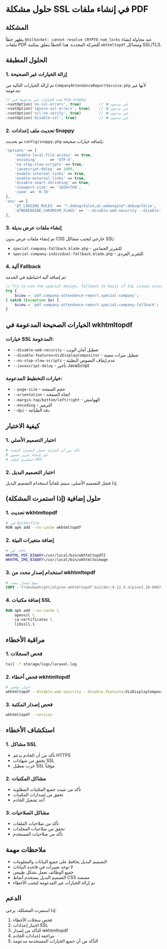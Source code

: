 # حلول مشكلة SSL في إنشاء ملفات PDF

## المشكلة
يظهر خطأ `QSslSocket: cannot resolve CRYPTO_num_locks` عند محاولة إنشاء ملفات PDF للشركة المحددة. هذا الخطأ يتعلق بمكتبة `wkhtmltopdf` ومشاكل SSL/TLS.

## الحلول المطبقة

### 1. إزالة الخيارات غير الصحيحة

تم إزالة الخيارات التالية من `CompanyAttendanceReportService.php` لأنها غير مدعومة:

```php
// هذه الخيارات غير مدعومة في knp-snappy
->setOption('no-ssl-errors', true)        // ❌ غير مدعوم
->setOption('ignore-ssl-errors', true)    // ❌ غير مدعوم
->setOption('ssl-no-verify', true)        // ❌ غير مدعوم
->setOption('disable-ssl', true)          // ❌ غير مدعوم
```

### 2. تحديث ملف إعدادات Snappy

تم تحديث `config/snappy.php` بإضافة خيارات صحيحة:

```php
'options' => [
    'enable-local-file-access' => true,
    'encoding'      => 'UTF-8',
    'no-stop-slow-scripts' => true,
    'javascript-delay' => 1000,
    'enable-internal-links' => true,
    'enable-external-links' => true,
    'disable-smart-shrinking' => true,
    'viewport-size' => '1024×768',
    'zoom' => '0.78'
],
'env' => [
    'QT_LOGGING_RULES' => '*.debug=false;qt.webengine*.debug=false',
    'QTWEBENGINE_CHROMIUM_FLAGS' => '--disable-web-security --disable-features=VizDisplayCompositor',
],
```

### 3. إنشاء ملفات عرض بديلة

تم إنشاء ملفات عرض بدون CSS خارجي لتجنب مشاكل SSL:

- `special-company-fallback.blade.php` - للتقرير الجماعي
- `special-company-individual-fallback.blade.php` - للتقرير الفردي

### 4. آلية Fallback

تم إضافة آلية احتياطية في الخدمة:

```php
// Try to use the special design, fallback to basic if SSL issues occur
try {
    $view = 'pdf.company-attendance-report.special-company';
} catch (Exception $e) {
    $view = 'pdf.company-attendance-report.special-company-fallback';
}
```

## الخيارات الصحيحة المدعومة في wkhtmltopdf

### خيارات SSL المدعومة:
- `--disable-web-security` - تعطيل أمان الويب
- `--disable-features=VizDisplayCompositor` - تعطيل ميزات معينة
- `--no-stop-slow-scripts` - عدم إيقاف النصوص البطيئة
- `--javascript-delay` - تأخير JavaScript

### خيارات التخطيط المدعومة:
- `--page-size` - حجم الصفحة
- `--orientation` - اتجاه الصفحة
- `--margin-top/bottom/left/right` - الهوامش
- `--encoding` - الترميز
- `--dpi` - دقة الطباعة

## كيفية الاختبار

### 1. اختبار التصميم الأصلي
```bash
# تأكد من أن الشركة تحمل المعرف المحدد
# قم بإنشاء تقرير حضور
# استخرج كملف PDF
```

### 2. اختبار التصميم البديل
إذا فشل التصميم الأصلي، سيتم تلقائياً استخدام التصميم البديل.

## حلول إضافية (إذا استمرت المشكلة)

### 1. تحديث wkhtmltopdf
```bash
# في Dockerfile
RUN apk add --no-cache wkhtmltopdf
```

### 2. إضافة متغيرات البيئة
```bash
# في .env
WKHTML_PDF_BINARY=/usr/local/bin/wkhtmltopdf2
WKHTML_IMG_BINARY=/usr/local/bin/wkhtmltoimage
```

### 3. استخدام إصدار محدد من wkhtmltopdf
```dockerfile
# نسخ إصدار محدد
COPY --from=madnight/alpine-wkhtmltopdf-builder:0.12.5-alpine3.10-606718795 /bin/wkhtmltopdf /usr/bin/wkhtmltopdf
```

### 4. إضافة مكتبات SSL
```dockerfile
RUN apk add --no-cache \
    openssl \
    ca-certificates \
    libssl1.1
```

## مراقبة الأخطاء

### 1. فحص السجلات
```bash
tail -f storage/logs/laravel.log
```

### 2. فحص أخطاء wkhtmltopdf
```bash
# اختبار مباشر
wkhtmltopdf --disable-web-security --disable-features=VizDisplayCompositor test.html test.pdf
```

### 3. فحص إصدار المكتبة
```bash
wkhtmltopdf --version
```

## استكشاف الأخطاء

### 1. مشاكل SSL
- تأكد من أن الخادم يدعم HTTPS
- تحقق من شهادات SSL
- جرب تعطيل SSL مؤقتاً

### 2. مشاكل المكتبات
- تأكد من تثبيت جميع المكتبات المطلوبة
- تحقق من إصدارات المكتبات
- أعد تشغيل الخادم

### 3. مشاكل الصلاحيات
- تأكد من صلاحيات الملفات
- تحقق من صلاحيات المجلدات
- تأكد من صلاحيات المستخدم

## ملاحظات مهمة

- التصميم البديل يحافظ على جميع البيانات والمعلومات
- لا توجد تغييرات في قاعدة البيانات
- جميع الوظائف تعمل بشكل طبيعي
- التصميم البديل يستخدم أنماط CSS مضمنة
- تم إزالة الخيارات غير المدعومة لتجنب الأخطاء

## الدعم

إذا استمرت المشكلة، يرجى:
1. فحص سجلات الأخطاء
2. اختبار إعدادات SSL
3. التأكد من إصدار wkhtmltopdf
4. مراجعة إعدادات الخادم
5. التأكد من أن جميع الخيارات المستخدمة مدعومة 